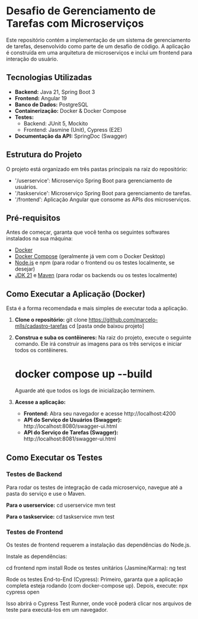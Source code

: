 # Desafio de Gerenciamento de Tarefas com Microserviços

Este repositório contém a implementação de um sistema de gerenciamento de tarefas, desenvolvido como parte de um desafio de código. A aplicação é construída em uma arquitetura de microserviços e inclui um frontend para interação do usuário.

## Tecnologias Utilizadas

- **Backend:** Java 21, Spring Boot 3
- **Frontend:** Angular 19
- **Banco de Dados:** PostgreSQL
- **Containerização:** Docker & Docker Compose
- **Testes:**
    - Backend: JUnit 5, Mockito
    - Frontend: Jasmine (Unit), Cypress (E2E)
- **Documentação da API:** SpringDoc (Swagger)

## Estrutura do Projeto

O projeto está organizado em três pastas principais na raiz do repositório:
- '/userservice': Microserviço Spring Boot para gerenciamento de usuários.
- '/taskservice': Microserviço Spring Boot para gerenciamento de tarefas.
- '/frontend': Aplicação Angular que consome as APIs dos microserviços.

## Pré-requisitos

Antes de começar, garanta que você tenha os seguintes softwares instalados na sua máquina:
- [Docker](https://www.docker.com/get-started)
- [Docker Compose](https://docs.docker.com/compose/install/) (geralmente já vem com o Docker Desktop)
- [Node.js](https://nodejs.org/) e npm (para rodar o frontend ou os testes localmente, se desejar)
- [JDK 21](https://www.oracle.com/java/technologies/javase/jdk21-archive-downloads.html) e [Maven](https://maven.apache.org/download.cgi) (para rodar os backends ou os testes localmente)

## Como Executar a Aplicação (Docker)

Esta é a forma recomendada e mais simples de executar toda a aplicação.

1.  **Clone o repositório:**
    git clone https://github.com/marcelo-mlls/cadastro-tarefas
    cd [pasta onde baixou projeto]

2.  **Construa e suba os contêineres:**
    Na raiz do projeto, execute o seguinte comando. Ele irá construir as imagens para os três serviços e iniciar todos os contêineres.
    # docker compose up --build

    Aguarde até que todos os logs de inicialização terminem.

3.  **Acesse a aplicação:**
    - **Frontend:** Abra seu navegador e acesse http://localhost:4200
    - **API do Serviço de Usuários (Swagger):** http://localhost:8080/swagger-ui.html
    - **API do Serviço de Tarefas (Swagger):**  http://localhost:8081/swagger-ui.html

## Como Executar os Testes

### Testes de Backend

Para rodar os testes de integração de cada microserviço, navegue até a pasta do serviço e use o Maven.

**Para o userservice:**
cd userservice 
mvn test

**Para o taskservice:**
cd taskservice
mvn test

### Testes de Frontend
Os testes de frontend requerem a instalação das dependências do Node.js.

Instale as dependências:

cd frontend
npm install
Rode os testes unitários (Jasmine/Karma):
ng test

Rode os testes End-to-End (Cypress): Primeiro, garanta que a aplicação completa esteja rodando (com docker-compose up). Depois, execute:
npx cypress open

Isso abrirá o Cypress Test Runner, onde você poderá clicar nos arquivos de teste para executá-los em um navegador.
